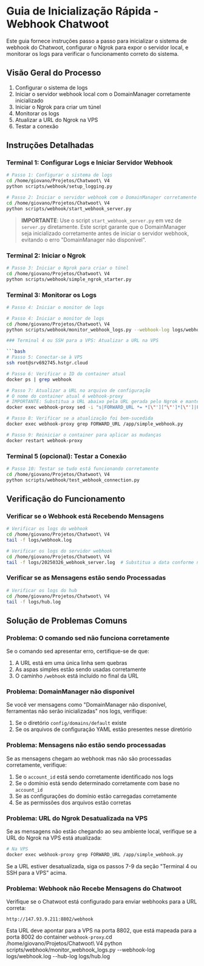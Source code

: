 # Guia de Inicialização Rápida - Webhook Chatwoot

Este guia fornece instruções passo a passo para inicializar o sistema de webhook do Chatwoot, configurar o Ngrok para expor o servidor local, e monitorar os logs para verificar o funcionamento correto do sistema.

## Visão Geral do Processo

1. Configurar o sistema de logs
2. Iniciar o servidor webhook local com o DomainManager corretamente inicializado
3. Iniciar o Ngrok para criar um túnel
4. Monitorar os logs
5. Atualizar a URL do Ngrok na VPS
6. Testar a conexão

## Instruções Detalhadas

### Terminal 1: Configurar Logs e Iniciar Servidor Webhook

```bash
# Passo 1: Configurar o sistema de logs
cd /home/giovano/Projetos/Chatwoot\ V4
python scripts/webhook/setup_logging.py

# Passo 2: Iniciar o servidor webhook com o DomainManager corretamente inicializado
cd /home/giovano/Projetos/Chatwoot\ V4
python scripts/webhook/start_webhook_server.py
```

> **IMPORTANTE**: Use o script `start_webhook_server.py` em vez de `server.py` diretamente. Este script garante que o DomainManager seja inicializado corretamente antes de iniciar o servidor webhook, evitando o erro "DomainManager não disponível".

### Terminal 2: Iniciar o Ngrok

```bash
# Passo 3: Iniciar o Ngrok para criar o túnel
cd /home/giovano/Projetos/Chatwoot\ V4
python scripts/webhook/simple_ngrok_starter.py
```

### Terminal 3: Monitorar os Logs

```bash
# Passo 4: Iniciar o monitor de logs

# Passo 4: Iniciar o monitor de logs
cd /home/giovano/Projetos/Chatwoot\ V4
python scripts/webhook/monitor_webhook_logs.py --webhook-log logs/webhook.log --hub-log logs/hub.log

### Terminal 4 ou SSH para a VPS: Atualizar a URL na VPS

```bash
# Passo 5: Conectar-se à VPS
ssh root@srv692745.hstgr.cloud

# Passo 6: Verificar o ID do container atual
docker ps | grep webhook

# Passo 7: Atualizar a URL no arquivo de configuração
# O nome do container atual é webhook-proxy
# IMPORTANTE: Substitua a URL abaixo pela URL gerada pelo Ngrok e mantenha tudo em uma única linha
docker exec webhook-proxy sed -i "s|FORWARD_URL *= *[\"'][^\"']*[\"']|FORWARD_URL = 'https://sua-url-do-ngrok.ngrok-free.app/webhook'|g" /app/simple_webhook.py

# Passo 8: Verificar se a atualização foi bem-sucedida
docker exec webhook-proxy grep FORWARD_URL /app/simple_webhook.py

# Passo 9: Reiniciar o container para aplicar as mudanças
docker restart webhook-proxy
```

### Terminal 5 (opcional): Testar a Conexão

```bash
# Passo 10: Testar se tudo está funcionando corretamente
cd /home/giovano/Projetos/Chatwoot\ V4
python scripts/webhook/test_webhook_connection.py
```

## Verificação do Funcionamento

### Verificar se o Webhook está Recebendo Mensagens

```bash
# Verificar os logs do webhook
cd /home/giovano/Projetos/Chatwoot\ V4
tail -f logs/webhook.log

# Verificar os logs do servidor webhook
cd /home/giovano/Projetos/Chatwoot\ V4
tail -f logs/20250326_webhook_server.log  # Substitua a data conforme necessário
```

### Verificar se as Mensagens estão sendo Processadas

```bash
# Verificar os logs do hub
cd /home/giovano/Projetos/Chatwoot\ V4
tail -f logs/hub.log
```

## Solução de Problemas Comuns

### Problema: O comando sed não funciona corretamente

Se o comando sed apresentar erro, certifique-se de que:
1. A URL está em uma única linha sem quebras
2. As aspas simples estão sendo usadas corretamente
3. O caminho `/webhook` está incluído no final da URL

### Problema: DomainManager não disponível

Se você ver mensagens como "DomainManager não disponível, ferramentas não serão inicializadas" nos logs, verifique:

1. Se o diretório `config/domains/default` existe
2. Se os arquivos de configuração YAML estão presentes nesse diretório

### Problema: Mensagens não estão sendo processadas

Se as mensagens chegam ao webhook mas não são processadas corretamente, verifique:

1. Se o `account_id` está sendo corretamente identificado nos logs
2. Se o domínio está sendo determinado corretamente com base no `account_id`
3. Se as configurações do domínio estão carregadas corretamente
3. Se as permissões dos arquivos estão corretas

### Problema: URL do Ngrok Desatualizada na VPS

Se as mensagens não estão chegando ao seu ambiente local, verifique se a URL do Ngrok na VPS está atualizada:

```bash
# Na VPS
docker exec webhook-proxy grep FORWARD_URL /app/simple_webhook.py
```

Se a URL estiver desatualizada, siga os passos 7-9 da seção "Terminal 4 ou SSH para a VPS" acima.

### Problema: Webhook não Recebe Mensagens do Chatwoot

Verifique se o Chatwoot está configurado para enviar webhooks para a URL correta:

```
http://147.93.9.211:8802/webhook
```

Esta URL deve apontar para a VPS na porta 8802, que está mapeada para a porta 8002 do container `webhook-proxy`.cd /home/giovano/Projetos/Chatwoot\ V4
python scripts/webhook/monitor_webhook_logs.py --webhook-log logs/webhook.log --hub-log logs/hub.log